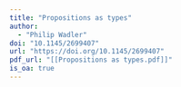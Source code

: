 ```yaml
---
title: "Propositions as types"
author:
  - "Philip Wadler"
doi: "10.1145/2699407"
url: "https://doi.org/10.1145/2699407"
pdf_url: "[[Propositions as types.pdf]]"
is_oa: true
---
```

